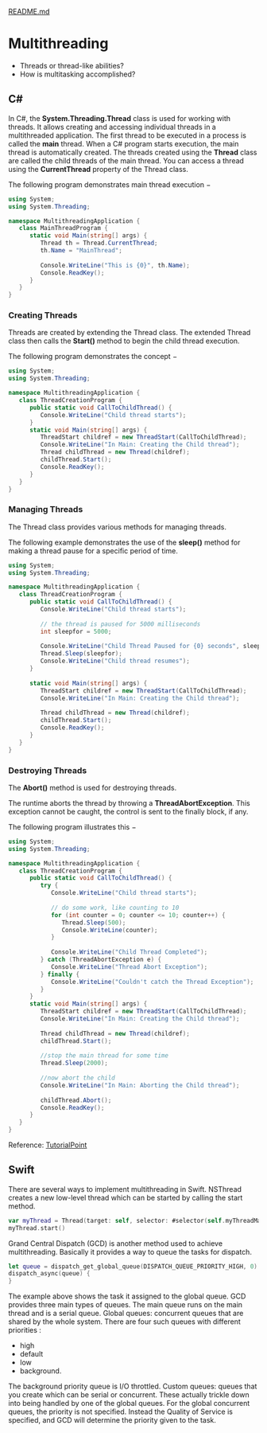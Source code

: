 [README.md](../README.md)


# Multithreading
* Threads or thread-like abilities?
* How is multitasking accomplished?


## C#
In C#, the **System.Threading.Thread** class is used for working with threads. It allows creating and accessing individual threads in a multithreaded application. The first thread to be executed in a process is called the **main** thread. When a C# program starts execution, the main thread is automatically created. The threads created using the **Thread** class are called the child threads of the main thread. You can access a thread using the **CurrentThread** property of the Thread class.

The following program demonstrates main thread execution −
```cs
using System;
using System.Threading;

namespace MultithreadingApplication {
   class MainThreadProgram {
      static void Main(string[] args) {
         Thread th = Thread.CurrentThread;
         th.Name = "MainThread";
         
         Console.WriteLine("This is {0}", th.Name);
         Console.ReadKey();
      }
   }
}
```

### Creating Threads
Threads are created by extending the Thread class. The extended Thread class then calls the **Start()** method to begin the child thread execution.

The following program demonstrates the concept −
```cs
using System;
using System.Threading;

namespace MultithreadingApplication {
   class ThreadCreationProgram {
      public static void CallToChildThread() {
         Console.WriteLine("Child thread starts");
      }
      static void Main(string[] args) {
         ThreadStart childref = new ThreadStart(CallToChildThread);
         Console.WriteLine("In Main: Creating the Child thread");
         Thread childThread = new Thread(childref);
         childThread.Start();
         Console.ReadKey();
      }
   }
}
```
### Managing Threads
The Thread class provides various methods for managing threads.

The following example demonstrates the use of the **sleep()** method for making a thread pause for a specific period of time.

```cs
using System;
using System.Threading;

namespace MultithreadingApplication {
   class ThreadCreationProgram {
      public static void CallToChildThread() {
         Console.WriteLine("Child thread starts");
         
         // the thread is paused for 5000 milliseconds
         int sleepfor = 5000; 
         
         Console.WriteLine("Child Thread Paused for {0} seconds", sleepfor / 1000);
         Thread.Sleep(sleepfor);
         Console.WriteLine("Child thread resumes");
      }
      
      static void Main(string[] args) {
         ThreadStart childref = new ThreadStart(CallToChildThread);
         Console.WriteLine("In Main: Creating the Child thread");
         
         Thread childThread = new Thread(childref);
         childThread.Start();
         Console.ReadKey();
      }
   }
}
```

### Destroying Threads
The **Abort()** method is used for destroying threads.

The runtime aborts the thread by throwing a **ThreadAbortException**. This exception cannot be caught, the control is sent to the finally block, if any.

The following program illustrates this −
```cs
using System;
using System.Threading;

namespace MultithreadingApplication {
   class ThreadCreationProgram {
      public static void CallToChildThread() {
         try {
            Console.WriteLine("Child thread starts");
            
            // do some work, like counting to 10
            for (int counter = 0; counter <= 10; counter++) {
               Thread.Sleep(500);
               Console.WriteLine(counter);
            }
            
            Console.WriteLine("Child Thread Completed");
         } catch (ThreadAbortException e) {
            Console.WriteLine("Thread Abort Exception");
         } finally {
            Console.WriteLine("Couldn't catch the Thread Exception");
         }
      }
      static void Main(string[] args) {
         ThreadStart childref = new ThreadStart(CallToChildThread);
         Console.WriteLine("In Main: Creating the Child thread");
         
         Thread childThread = new Thread(childref);
         childThread.Start();
         
         //stop the main thread for some time
         Thread.Sleep(2000);
         
         //now abort the child
         Console.WriteLine("In Main: Aborting the Child thread");
         
         childThread.Abort();
         Console.ReadKey();
      }
   }
}
```

Reference: [TutorialPoint](https://www.tutorialspoint.com/csharp/csharp_multithreading.htm)

## Swift
There are several ways to implement multithreading in Swift.
NSThread creates a new low-level thread which can be started by calling the start method.
```Swift
var myThread = Thread(target: self, selector: #selector(self.myThreadMainMethod), object: nil)
myThread.start()
```

Grand Central Dispatch (GCD) is another method used to achieve multithreading. Basically it provides a way to queue the tasks for dispatch.
```Swift
let queue = dispatch_get_global_queue(DISPATCH_QUEUE_PRIORITY_HIGH, 0)
dispatch_async(queue) {
}
```

The example above shows the task it assigned to the global queue. GCD provides three main types of queues. 
    The main queue runs on the main thread and is a serial queue. 
    Global queues: concurrent queues that are shared by the whole system. 
    There are four such queues with different priorities : 
* high
* default
* low
* background. 

The background priority queue is I/O throttled. 
Custom queues: queues that you create which can be serial or concurrent. 
These actually trickle down into being handled by one of the global queues. For the global concurrent queues, the priority is not specified. Instead the Quality of Service is specified, and GCD will determine the priority given to the task.